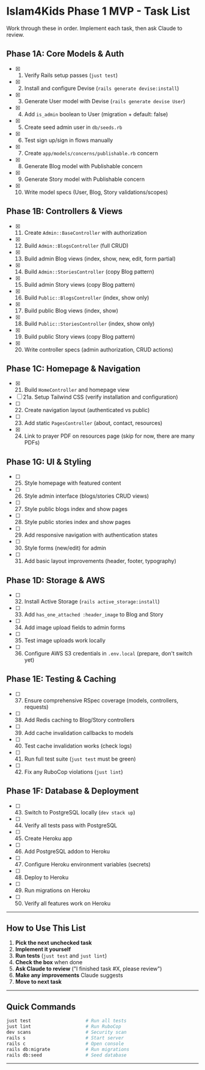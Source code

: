 # Islam4Kids Phase 1 MVP - Task List

Work through these in order. Implement each task, then ask Claude to review.

## Phase 1A: Core Models & Auth

- [x] 1. Verify Rails setup passes (`just test`)
- [x] 2. Install and configure Devise (`rails generate devise:install`)
- [x] 3. Generate User model with Devise (`rails generate devise User`)
- [x] 4. Add `is_admin` boolean to User (migration + default: false)
- [x] 5. Create seed admin user in `db/seeds.rb`
- [x] 6. Test sign up/sign in flows manually
- [x] 7. Create `app/models/concerns/publishable.rb` concern
- [x] 8. Generate Blog model with Publishable concern
- [x] 9. Generate Story model with Publishable concern
- [x] 10. Write model specs (User, Blog, Story validations/scopes)

## Phase 1B: Controllers & Views

- [x] 11. Create `Admin::BaseController` with authorization
- [x] 12. Build `Admin::BlogsController` (full CRUD)
- [x] 13. Build admin Blog views (index, show, new, edit, form partial)
- [x] 14. Build `Admin::StoriesController` (copy Blog pattern)
- [x] 15. Build admin Story views (copy Blog pattern)
- [x] 16. Build `Public::BlogsController` (index, show only)
- [x] 17. Build public Blog views (index, show)
- [x] 18. Build `Public::StoriesController` (index, show only)
- [x] 19. Build public Story views (copy Blog pattern)
- [x] 20. Write controller specs (admin authorization, CRUD actions)

## Phase 1C: Homepage & Navigation

- [x] 21. Build `HomeController` and homepage view
- [ ] 21a. Setup Tailwind CSS (verify installation and configuration)
- [ ] 22. Create navigation layout (authenticated vs public)
- [ ] 23. Add static `PagesController` (about, contact, resources)
- [x] 24. Link to prayer PDF on resources page (skip for now, there are many PDFs)

## Phase 1G: UI & Styling

- [ ] 25. Style homepage with featured content
- [ ] 26. Style admin interface (blogs/stories CRUD views)
- [ ] 27. Style public blogs index and show pages
- [ ] 28. Style public stories index and show pages
- [ ] 29. Add responsive navigation with authentication states
- [ ] 30. Style forms (new/edit) for admin
- [ ] 31. Add basic layout improvements (header, footer, typography)

## Phase 1D: Storage & AWS

- [ ] 32. Install Active Storage (`rails active_storage:install`)
- [ ] 33. Add `has_one_attached :header_image` to Blog and Story
- [ ] 34. Add image upload fields to admin forms
- [ ] 35. Test image uploads work locally
- [ ] 36. Configure AWS S3 credentials in `.env.local` (prepare, don't switch yet)

## Phase 1E: Testing & Caching

- [ ] 37. Ensure comprehensive RSpec coverage (models, controllers, requests)
- [ ] 38. Add Redis caching to Blog/Story controllers
- [ ] 39. Add cache invalidation callbacks to models
- [ ] 40. Test cache invalidation works (check logs)
- [ ] 41. Run full test suite (`just test` must be green)
- [ ] 42. Fix any RuboCop violations (`just lint`)

## Phase 1F: Database & Deployment

- [ ] 43. Switch to PostgreSQL locally (`dev stack up`)
- [ ] 44. Verify all tests pass with PostgreSQL
- [ ] 45. Create Heroku app
- [ ] 46. Add PostgreSQL addon to Heroku
- [ ] 47. Configure Heroku environment variables (secrets)
- [ ] 48. Deploy to Heroku
- [ ] 49. Run migrations on Heroku
- [ ] 50. Verify all features work on Heroku

---

## How to Use This List

1. **Pick the next unchecked task**
2. **Implement it yourself**
3. **Run tests** (`just test` and `just lint`)
4. **Check the box** when done
5. **Ask Claude to review** ("I finished task #X, please review")
6. **Make any improvements** Claude suggests
7. **Move to next task**

---

## Quick Commands

```bash
just test                    # Run all tests
just lint                    # Run RuboCop
dev scans                    # Security scan
rails s                      # Start server
rails c                      # Open console
rails db:migrate             # Run migrations
rails db:seed                # Seed database
```

---